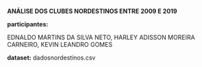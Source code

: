 **ANÁLISE DOS CLUBES NORDESTINOS ENTRE 2009 E 2019**

**participantes:**

EDNALDO MARTINS DA SILVA NETO, HARLEY ADISSON MOREIRA CARNEIRO, KEVIN LEANDRO GOMES

**dataset:**
dadosnordestinos.csv